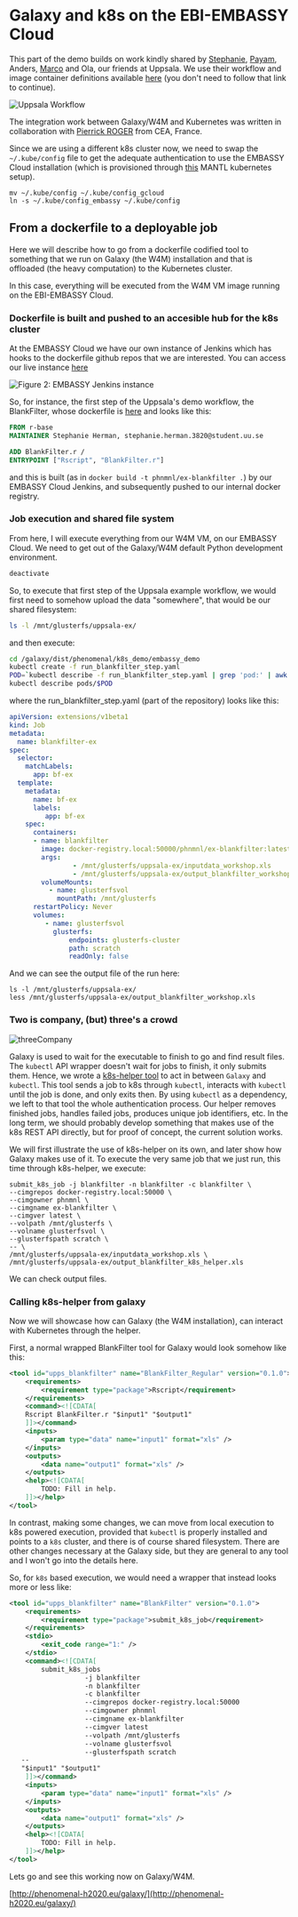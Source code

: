 # Galaxy and k8s on the EBI-EMBASSY Cloud

This part of the demo builds on work kindly shared by [Stephanie](https://github.com/stephanieherman), [Payam](https://github.com/PayamEmami), Anders, [Marco](https://github.com/mcapuccini) and Ola, our friends at Uppsala. We use their workflow and image container definitions available [here](https://github.com/phnmnl/workflow-demo) (you don't need to follow that link to continue).

![Uppsala Workflow](https://camo.githubusercontent.com/2373676ecde518698f618c250656d0cdae261d49/687474703a2f2f6936352e74696e797069632e636f6d2f33353265786b782e706e67)

The integration work between Galaxy/W4M and Kubernetes was written in collaboration with [Pierrick ROGER](https://github.com/pierrickrogermele) from CEA, France.

Since we are using a different k8s cluster now, we need to swap the `~/.kube/config` file to get the adequate authentication to use the EMBASSY Cloud installation (which is provisioned through [this](https://github.com/phnmnl/mantl-kubernetes) MANTL kubernetes setup).

```
mv ~/.kube/config ~/.kube/config_gcloud
ln -s ~/.kube/config_embassy ~/.kube/config
```

## From a dockerfile to a deployable job 

Here we will describe how to go from a dockerfile codified tool to something that we run on Galaxy (the W4M) installation and that is offloaded (the heavy computation) to the Kubernetes cluster.

In this case, everything will be executed from the W4M VM image running on the EBI-EMBASSY Cloud.

### Dockerfile is built and pushed to an accesible hub for the k8s cluster

At the EMBASSY Cloud we have our own instance of Jenkins which has hooks to the dockerfile github repos that we are interested. You can access our live instance [here](http://phenomenal-h2020.eu/jenkins/)

![Figure 2: EMBASSY Jenkins instance](jenkins_screenshot.png)

So, for instance, the first step of the Uppsala's demo workflow, the BlankFilter, whose dockerfile is [here](https://github.com/phnmnl/workflow-demo/blob/master/BlankFilter/Dockerfile) and looks like this:

```dockerfile
FROM r-base
MAINTAINER Stephanie Herman, stephanie.herman.3820@student.uu.se

ADD BlankFilter.r /
ENTRYPOINT ["Rscript", "BlankFilter.r"] 
```

and this is built (as in `docker build -t phnmnl/ex-blankfilter .`) by our EMBASSY Cloud Jenkins, and subsequently pushed to our internal docker registry.

### Job execution and shared file system  

From here, I will execute everything from our W4M VM, on our EMBASSY Cloud. We need to get out of the Galaxy/W4M default Python development environment.

```bash
deactivate
```

So, to execute that first step of the Uppsala example workflow, we would first need to somehow upload the data "somewhere", that would be our shared filesystem:

```bash
ls -l /mnt/glusterfs/uppsala-ex/
```

and then execute:

```bash
cd /galaxy/dist/phenomenal/k8s_demo/embassy_demo
kubectl create -f run_blankfilter_step.yaml
POD=`kubectl describe -f run_blankfilter_step.yaml | grep 'pod:' | awk -F'pod: ' '{ print $2 }'`
kubectl describe pods/$POD
```

where the run_blankfilter_step.yaml (part of the repository) looks like this:

```yaml
apiVersion: extensions/v1beta1
kind: Job
metadata:
  name: blankfilter-ex
spec:
  selector:
    matchLabels:
      app: bf-ex
  template:
    metadata:
      name: bf-ex
      labels:
         app: bf-ex
    spec:
      containers:
      - name: blankfilter
        image: docker-registry.local:50000/phnmnl/ex-blankfilter:latest
        args:
                - /mnt/glusterfs/uppsala-ex/inputdata_workshop.xls
                - /mnt/glusterfs/uppsala-ex/output_blankfilter_workshop.xls
        volumeMounts: 
          - name: glusterfsvol
            mountPath: /mnt/glusterfs
      restartPolicy: Never
      volumes: 
         - name: glusterfsvol
           glusterfs: 
               endpoints: glusterfs-cluster
               path: scratch
               readOnly: false
```

And we can see the output file of the run here:

```
ls -l /mnt/glusterfs/uppsala-ex/
less /mnt/glusterfs/uppsala-ex/output_blankfilter_workshop.xls
```

### Two is company, (but) three's a crowd

![threeCompany](http://www.sitcomsonline.com/photos/threescompanycast5.jpg)

Galaxy is used to wait for the executable to finish to go and find result files. The `kubectl` API wrapper doesn't wait for jobs to finish, it only submits them. Hence, we wrote a [k8s-helper tool](https://github.com/phnmnl/k8s-helper) to act in between `Galaxy` and `kubectl`. This tool sends a job to k8s through `kubectl`, interacts with `kubectl` until the job is done, and only exits then. By using `kubectl` as a dependency, we left to that tool the whole authentication process. Our helper removes finished jobs, handles failed jobs, produces unique job identifiers, etc. In the long term, we should probably develop something that makes use of the k8s REST API directly, but for proof of concept, the current solution works.

We will first illustrate the use of k8s-helper on its own, and later show how Galaxy makes use of it. To execute the very same job that we just run, this time through k8s-helper, we execute:

```
submit_k8s_job -j blankfilter -n blankfilter -c blankfilter \
--cimgrepos docker-registry.local:50000 \
--cimgowner phnmnl \
--cimgname ex-blankfilter \
--cimgver latest \
--volpath /mnt/glusterfs \
--volname glusterfsvol \
--glusterfspath scratch \
-- \
/mnt/glusterfs/uppsala-ex/inputdata_workshop.xls \
/mnt/glusterfs/uppsala-ex/output_blankfilter_k8s_helper.xls
```

We can check output files.

### Calling k8s-helper from galaxy

Now we will showcase how can Galaxy (the W4M installation), can interact with Kubernetes through the helper.

First, a normal wrapped BlankFilter tool for Galaxy would look somehow like this:

```xml
<tool id="upps_blankfilter" name="BlankFilter_Regular" version="0.1.0">
    <requirements>
        <requirement type="package">Rscript</requirement>
    </requirements>
    <command><![CDATA[
	Rscript BlankFilter.r "$input1" "$output1"
    ]]></command>
    <inputs>
        <param type="data" name="input1" format="xls" />
    </inputs>
    <outputs>
        <data name="output1" format="xls" />
    </outputs>
    <help><![CDATA[
        TODO: Fill in help.
    ]]></help>
</tool>
```

In contrast, making some changes, we can move from local execution to k8s powered execution, provided that `kubectl` is properly installed and points to a `k8s` cluster, and there is of course shared filesystem. There are other changes necessary at the Galaxy side, but they are general to any tool and I won't go into the details here.

So, for `k8s` based execution, we would need a wrapper that instead looks more or less like:

```xml
<tool id="upps_blankfilter" name="BlankFilter" version="0.1.0">
    <requirements>
        <requirement type="package">submit_k8s_job</requirement>
    </requirements>
    <stdio>
        <exit_code range="1:" />
    </stdio>
    <command><![CDATA[
        submit_k8s_jobs 
                   -j blankfilter
                   -n blankfilter
                   -c blankfilter
                   --cimgrepos docker-registry.local:50000
                   --cimgowner phnmnl 
                   --cimgname ex-blankfilter
                   --cimgver latest
                   --volpath /mnt/glusterfs
                   --volname glusterfsvol
                   --glusterfspath scratch
   --
   "$input1" "$output1"
    ]]></command>
    <inputs>
        <param type="data" name="input1" format="xls" />
    </inputs>
    <outputs>
        <data name="output1" format="xls" />
    </outputs>
    <help><![CDATA[
        TODO: Fill in help.
    ]]></help>
</tool>
```

Lets go and see this working now on Galaxy/W4M.

[http://phenomenal-h2020.eu/galaxy/](http://phenomenal-h2020.eu/galaxy/)




